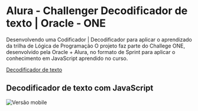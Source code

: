 # Alura - Challenger Decodificador de texto | Oracle - ONE

 Desenvolvendo uma Codificador | Decodificador para aplicar o aprendizado da trilha de Lógica de Programação
O projeto faz parte do Challege ONE, desenvolvido pela Oracle + Alura, no formato de Sprint para aplicar o 
conhecimento em JavaScript aprendido no curso.

[Decodificador de texto](https://challenge-encriptador-de-texto.vercel.app/)

## Decodificador de texto com JavaScript

![Versão mobile](https://i.imgur.com/hfKImYX.png)
